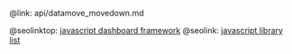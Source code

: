 @link: api/datamove_movedown.md

@seolinktop: [javascript dashboard framework](https://webix.com)
@seolink: [javascript library list](https://webix.com/widget/list/)